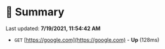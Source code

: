 # 📖 Summary
Last updated: **7/19/2021, 11:54:42 AM**

- `GET` [https://google.com](https://google.com) - **Up** (128ms)
